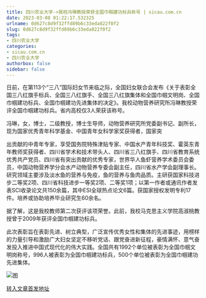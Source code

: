 ```yaml
---
title: 四川农业大学->我校冯琳教授荣获全国巾帼建功标兵称号 | sicau.com.cn
date: 2023-03-08 01:22:17.532325
urlname: 0d627c8d9f32ffd89b6c33eda822f0f2
slug: 0d627c8d9f32ffd89b6c33eda822f0f2
tags: 
- 四川农业大学
categories:
- sicau.com.cn
- 四川农业大学
authorbox: false
sidebar: false
---
```

日前，在第113个“三八”国际妇女节来临之际，全国妇女联合会发布《关于表彰全国三八红旗手标兵、全国三八红旗手、全国三八红旗集体和全国巾帼文明岗、全国巾帼建功标兵、全国巾帼建功先进集体的决定》。我校动物营养研究所冯琳教授荣评全国巾帼建功标兵。省内高校仅3人荣获该称号。

冯琳，女，博士，二级教授，博士生导师，动物营养研究所党委副书记、副所长，现为国家优秀青年科学基金、中国青年女科学家奖获得者，国家突
<!--more-->
出贡献的中青年专家，享受国务院特殊津贴专家、中国水产青年科技奖、霍英东青年教师奖获得者、四川省学术和技术带头人、四川省三八红旗手、四川省教育系统优秀共产党员、四川省有突出贡献的优秀专家，世界华人鱼虾营养学术委员会委员，中国动物营养学分会水产动物营养专委会副主任，四川省水产学会副理事长。研究领域主要涉及淡水鱼的营养与免疫，鱼的营养与鱼肉品质。主研获国家科技进步二等奖2项、四川省科技进步一等奖2项、二等奖1项；以第一作者或通讯作者发表SCI收录论文共150余篇，其中ESI全球热点论文6篇。获国家授权发明专利17件。培养或协助培养毕业研究生60余名。

据了解，这是我校教师第二次获评该项荣誉。此前，我校马克思主义学院高淑桃教授曾于2009年获评全国巾帼建功标兵。

此次表彰旨在表彰先进、树立典型，广泛宣传优秀女性和集体的先进事迹，用榜样的力量引导和激励广大妇女坚定不移听党话、跟党奋进新征程，豪情满怀、意气奋发投入推进中国式现代化的伟大实践。全国共有1992个单位被表彰为全国巾帼文明岗称号，996人被表彰为全国巾帼建功标兵，500个单位被表彰为全国巾帼建功先进集体。

![图](https://news.sicau.edu.cn/__local/D/CF/4C/66BA9294776FD86CB4C2F4C0DD1_D39D2347_3DAB7.png)

[转入文章首发地址](https://news.sicau.edu.cn/info/1135/71256.htm)